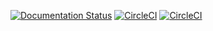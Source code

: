 [![Documentation Status](https://readthedocs.org/projects/django-ingredient-field/badge/?version=latest)](https://django-ingredient-field.readthedocs.io/en/latest/?badge=latest)
[![CircleCI](https://circleci.com/gh/makspll/django-ingredient-field/tree/main.svg?style=shield)](https://circleci.com/gh/makspll/django-ingredient-field/tree/main)
[![CircleCI](https://circleci.com/gh/makspll/django-ingredient-field/tree/develop.svg?style=shield)](https://circleci.com/gh/makspll/django-ingredient-field/tree/develop)